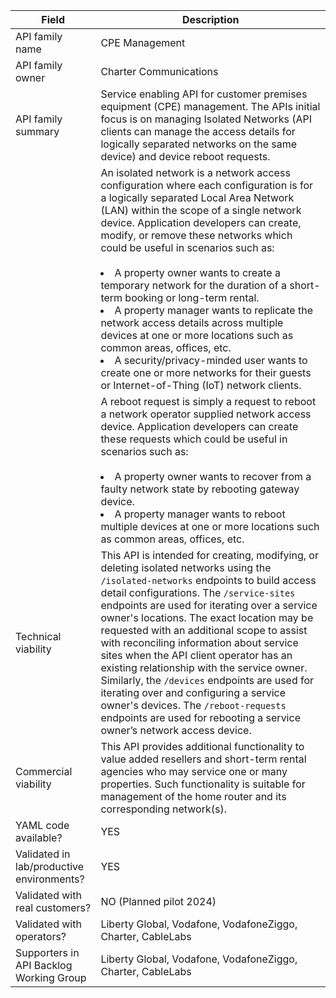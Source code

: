 | **Field** | Description |
| --- | --- |
| API family name | CPE Management |
| API family owner | Charter Communications |
| API family summary | Service enabling API for customer premises equipment (CPE) management. The APIs initial focus is on managing Isolated Networks (API clients can manage the access details for logically separated networks on the same device) and device reboot requests. |
|| An isolated network is a network access configuration where each configuration is for a logically separated Local Area Network (LAN) within the scope of a single network device. Application developers can create, modify, or remove these networks which could be useful in scenarios such as: <br><br><li>A property owner wants to create a temporary network for the duration of a short-term booking or long-term rental. </li><li>A property manager wants to replicate the network access details across multiple devices at one or more locations such as common areas, offices, etc. </li><li>A security/privacy-minded user wants to create one or more networks for their guests or Internet-of-Thing (IoT) network clients. </li>|
|| A reboot request is simply a request to reboot a network operator supplied network access device. Application developers can create these requests which could be useful in scenarios such as: <br><br><li>A property owner wants to recover from a faulty network state by rebooting gateway device. </li><li>A property manager wants to reboot multiple devices at one or more locations such as common areas, offices, etc. </li> |
| Technical viability |This API is intended for creating, modifying, or deleting isolated networks using the `/isolated-networks` endpoints to build access detail configurations. The `/service-sites` endpoints are used for iterating over a service owner's locations. The exact location may be requested with an additional scope to assist with reconciling information about service sites when the API client operator has an existing relationship with the service owner. Similarly, the `/devices` endpoints are used for iterating over and configuring a service owner's devices. The `/reboot-requests` endpoints are used for rebooting a service owner’s network access device.  |
| Commercial viability | This API provides additional functionality to value added resellers and short-term rental agencies who may service one or many properties. Such functionality is suitable for management of the home router and its corresponding network(s). |
| YAML code available? | YES <br> |
| Validated in lab/productive environments? | YES <br> |
| Validated with real customers? | NO (Planned pilot 2024) <br> |
| Validated with operators? | Liberty Global, Vodafone, VodafoneZiggo, Charter, CableLabs |
| Supporters in API Backlog Working Group | Liberty Global, Vodafone, VodafoneZiggo, Charter, CableLabs |
